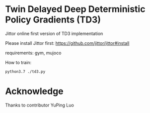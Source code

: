 # Twin Delayed Deep Deterministic Policy Gradients (TD3)

Jittor online first version of TD3 implementation

Please install Jittor first: <https://github.com/jittor/jittor#install>

requirements: gym, mujoco

How to train:

    python3.7 ./td3.py

# Acknowledge

Thanks to contributor YuPing Luo
